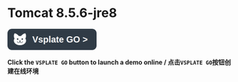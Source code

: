 # Tomcat 8.5.6-jre8

<a href="https://www.vsplate.com/?docker-compose=https://github.com/vsplate/dcenvs/tomcat/8.5.6-jre8"><img alt="VSPLATE GO" src="https://raw.githubusercontent.com/vsplate/images/master/vsgo_btn.png" width="200px"></a>

**Click the `VSPLATE GO` button to launch a demo online / 点击`VSPLATE GO`按钮创建在线环境**